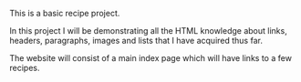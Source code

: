 This is a basic recipe project.

In this project I will be demonstrating all the HTML knowledge about links, headers, paragraphs, images and lists that I have acquired thus far. 

The website will consist of a main index page which will have links to a few recipes.